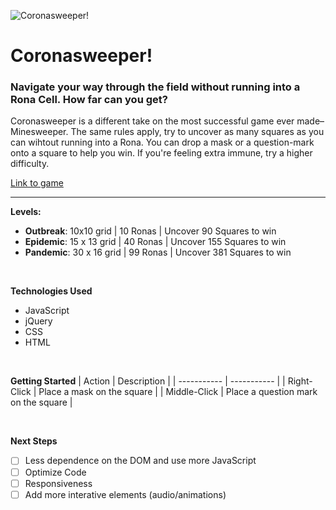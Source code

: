 ![Coronasweeper!](https://i.imgur.com/HBeEzdx.gif)

# Coronasweeper!
### Navigate your way through the field without running into a Rona Cell. How far can you get?
Coronasweeper is a different take on the most successful game ever made–Minesweeper. The same rules apply, try to uncover as many squares as you can wihtout running into a Rona. You can drop a mask or a question-mark onto a square to help you win. If you're feeling extra immune, try a higher difficulty.

[Link to game](https://audarbe.github.io/minesweeper/)

---

**Levels:**

- **Outbreak**: 10x10 grid | 10 Ronas | Uncover 90 Squares to win
- **Epidemic**: 15 x 13 grid | 40 Ronas | Uncover 155 Squares to win
- **Pandemic**: 30 x 16 grid | 99 Ronas | Uncover 381 Squares to win

<br>

**Technologies Used**
- JavaScript
- jQuery
- CSS
- HTML

<br>

**Getting Started**
| Action | Description |
| ----------- | ----------- |
| Right-Click | Place a mask on the square |
| Middle-Click | Place a question mark on the square |

<br>

**Next Steps**

- [ ] Less dependence on the DOM and use more JavaScript
- [ ] Optimize Code
- [ ] Responsiveness
- [ ] Add more interative elements (audio/animations)